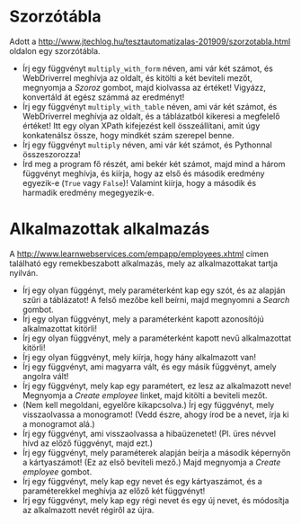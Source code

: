 # Szorzótábla

Adott a http://www.jtechlog.hu/tesztautomatizalas-201909/szorzotabla.html
oldalon egy szorzótábla.

* Írj egy függvényt `multiply_with_form` néven, ami vár két számot,
és WebDriverrel meghívja az oldalt, és kitölti a két beviteli mezőt, megnyomja
a _Szoroz_ gombot, majd kiolvassa az értéket! Vigyázz, konvertáld át egész számmá az eredményt!
* Írj egy függvényt `multiply_with_table` néven, ami vár két számot,
és WebDriverrel meghívja az oldalt, és a táblázatból kikeresi a megfelelő értéket! Itt egy olyan XPath kifejezést kell összeállítani, amit úgy konkatenálsz össze, hogy mindkét szám szerepel benne.
* Írj egy függvényt `multiply` néven, ami vár két számot, és Pythonnal
összeszorozza!
* Írd meg a program fő részét, ami bekér két számot, majd mind a három függvényt meghívja, és kiírja, hogy az első és második eredmény egyezik-e (`True` vagy `False`)! Valamint kiírja, hogy a második és harmadik eredmény megegyezik-e.

# Alkalmazottak alkalmazás

A http://www.learnwebservices.com/empapp/employees.xhtml címen található egy
remekbeszabott alkalmazás, mely az alkalmazottakat tartja nyilván.

* Írj egy olyan függényt, mely paraméterként kap egy szót,
és az alapján szűri a táblázatot! A felső mezőbe kell beírni, majd
megnyomni a _Search_ gombot.
* Írj egy olyan függvényt, mely a paraméterként kapott azonosítójú
alkalmazottat kitörli!
* Írj egy olyan függvényt, mely a paraméterként kapott nevű
alkalmazottat kitörli!
* Írj egy olyan függvényt, mely kiírja, hogy hány alkalmazott van!
* Írj egy függvényt, ami magyarra vált, és egy másik függvényt, amely angolra
vált!
* Írj egy függvényt, mely kap egy paramétert, ez lesz az alkalmazott neve!
Megnyomja a _Create employee_ linket, majd kitölti a beviteli mezőt.
* (Nem kell megoldani, egyelőre kikapcsolva.) Írj egy függvényt, mely visszaolvassa a monogramot! (Vedd észre, ahogy
  írod be a nevet, írja ki a monogramot alá.)
* Írj egy függvényt, ami visszaolvassa a hibaüzenetet! (Pl. üres 
  névvel hívd az előző függvényt, majd ezt.)
* Írj egy függvényt, mely paraméterek alapján beírja a második képernyőn
  a kártyaszámot! (Ez az első beviteli mező.) Majd megnyomja a _Create employee_ 
  gombot.
* Írj egy függvényt, mely kap egy nevet és egy kártyaszámot, és a
  paraméterekkel meghívja az előző két függvényt!
* Írj egy függvényt, mely kap egy régi nevet és egy új nevet, és
  módosítja az alkalmazott nevét régiről az újra.